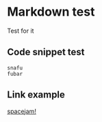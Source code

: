 # Markdown test

Test for it

## Code snippet test

    snafu
    fubar

## Link example

[spacejam!](https://spacejam.com/1996)
